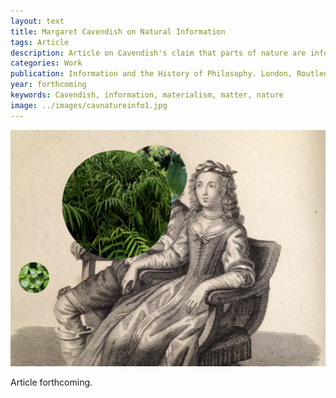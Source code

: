 ```yaml
---
layout: text
title: Margaret Cavendish on Natural Information
tags: Article
description: Article on Cavendish's claim that parts of nature are informed and inform one another.
categories: Work
publication: Information and the History of Philosophy. London, Routledge.
year: forthcoming
keywords: Cavendish, information, materialism, matter, nature
image: ../images/cavnatureinfo1.jpg
---
```


![William Molyneux and Anton Wilhelm Amo](../images/cavnatureinfo1.jpg)

Article forthcoming.